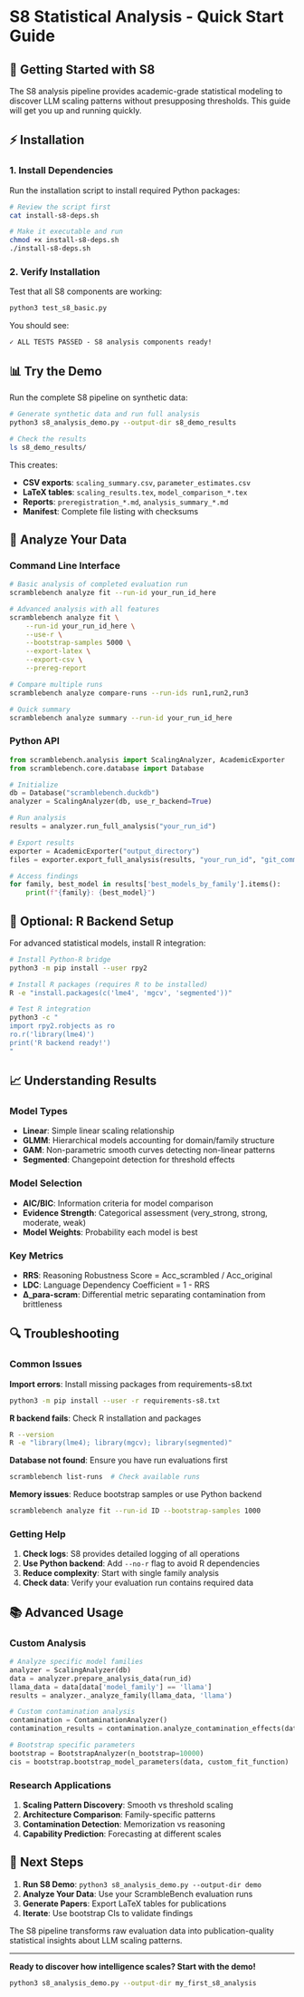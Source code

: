 # S8 Statistical Analysis - Quick Start Guide

## 🚀 Getting Started with S8

The S8 analysis pipeline provides academic-grade statistical modeling to discover LLM scaling patterns without presupposing thresholds. This guide will get you up and running quickly.

## ⚡ Installation

### 1. Install Dependencies

Run the installation script to install required Python packages:

```bash
# Review the script first
cat install-s8-deps.sh

# Make it executable and run
chmod +x install-s8-deps.sh
./install-s8-deps.sh
```

### 2. Verify Installation

Test that all S8 components are working:

```bash
python3 test_s8_basic.py
```

You should see:
```
✓ ALL TESTS PASSED - S8 analysis components ready!
```

## 📊 Try the Demo

Run the complete S8 pipeline on synthetic data:

```bash
# Generate synthetic data and run full analysis
python3 s8_analysis_demo.py --output-dir s8_demo_results

# Check the results
ls s8_demo_results/
```

This creates:
- **CSV exports**: `scaling_summary.csv`, `parameter_estimates.csv`  
- **LaTeX tables**: `scaling_results.tex`, `model_comparison_*.tex`
- **Reports**: `preregistration_*.md`, `analysis_summary_*.md`
- **Manifest**: Complete file listing with checksums

## 🔬 Analyze Your Data

### Command Line Interface

```bash
# Basic analysis of completed evaluation run
scramblebench analyze fit --run-id your_run_id_here

# Advanced analysis with all features
scramblebench analyze fit \
    --run-id your_run_id_here \
    --use-r \
    --bootstrap-samples 5000 \
    --export-latex \
    --export-csv \
    --prereg-report

# Compare multiple runs
scramblebench analyze compare-runs --run-ids run1,run2,run3

# Quick summary
scramblebench analyze summary --run-id your_run_id_here
```

### Python API

```python
from scramblebench.analysis import ScalingAnalyzer, AcademicExporter
from scramblebench.core.database import Database

# Initialize
db = Database("scramblebench.duckdb")
analyzer = ScalingAnalyzer(db, use_r_backend=True)

# Run analysis
results = analyzer.run_full_analysis("your_run_id")

# Export results
exporter = AcademicExporter("output_directory")
files = exporter.export_full_analysis(results, "your_run_id", "git_commit")

# Access findings
for family, best_model in results['best_models_by_family'].items():
    print(f"{family}: {best_model}")
```

## 🧪 Optional: R Backend Setup

For advanced statistical models, install R integration:

```bash
# Install Python-R bridge
python3 -m pip install --user rpy2

# Install R packages (requires R to be installed)
R -e "install.packages(c('lme4', 'mgcv', 'segmented'))"

# Test R integration
python3 -c "
import rpy2.robjects as ro
ro.r('library(lme4)')
print('R backend ready!')
"
```

## 📈 Understanding Results

### Model Types
- **Linear**: Simple linear scaling relationship
- **GLMM**: Hierarchical models accounting for domain/family structure  
- **GAM**: Non-parametric smooth curves detecting non-linear patterns
- **Segmented**: Changepoint detection for threshold effects

### Model Selection
- **AIC/BIC**: Information criteria for model comparison
- **Evidence Strength**: Categorical assessment (very_strong, strong, moderate, weak)
- **Model Weights**: Probability each model is best

### Key Metrics
- **RRS**: Reasoning Robustness Score = Acc_scrambled / Acc_original
- **LDC**: Language Dependency Coefficient = 1 - RRS
- **Δ_para-scram**: Differential metric separating contamination from brittleness

## 🔍 Troubleshooting

### Common Issues

**Import errors**: Install missing packages from requirements-s8.txt
```bash
python3 -m pip install --user -r requirements-s8.txt
```

**R backend fails**: Check R installation and packages
```bash
R --version
R -e "library(lme4); library(mgcv); library(segmented)"
```

**Database not found**: Ensure you have run evaluations first
```bash
scramblebench list-runs  # Check available runs
```

**Memory issues**: Reduce bootstrap samples or use Python backend
```bash
scramblebench analyze fit --run-id ID --bootstrap-samples 1000
```

### Getting Help

1. **Check logs**: S8 provides detailed logging of all operations
2. **Use Python backend**: Add `--no-r` flag to avoid R dependencies
3. **Reduce complexity**: Start with single family analysis
4. **Check data**: Verify your evaluation run contains required data

## 📚 Advanced Usage

### Custom Analysis

```python
# Analyze specific model families
analyzer = ScalingAnalyzer(db)
data = analyzer.prepare_analysis_data(run_id)
llama_data = data[data['model_family'] == 'llama']
results = analyzer._analyze_family(llama_data, 'llama')

# Custom contamination analysis  
contamination = ContaminationAnalyzer()
contamination_results = contamination.analyze_contamination_effects(data)

# Bootstrap specific parameters
bootstrap = BootstrapAnalyzer(n_bootstrap=10000)
cis = bootstrap.bootstrap_model_parameters(data, custom_fit_function)
```

### Research Applications

1. **Scaling Pattern Discovery**: Smooth vs threshold scaling
2. **Architecture Comparison**: Family-specific patterns
3. **Contamination Detection**: Memorization vs reasoning
4. **Capability Prediction**: Forecasting at different scales

## 🎯 Next Steps

1. **Run S8 Demo**: `python3 s8_analysis_demo.py --output-dir demo`
2. **Analyze Your Data**: Use your ScrambleBench evaluation runs
3. **Generate Papers**: Export LaTeX tables for publications
4. **Iterate**: Use bootstrap CIs to validate findings

The S8 pipeline transforms raw evaluation data into publication-quality statistical insights about LLM scaling patterns.

---

**Ready to discover how intelligence scales? Start with the demo!**

```bash
python3 s8_analysis_demo.py --output-dir my_first_s8_analysis
```